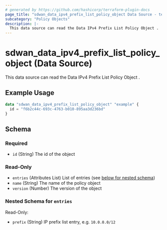 ```yaml
---
# generated by https://github.com/hashicorp/terraform-plugin-docs
page_title: "sdwan_data_ipv4_prefix_list_policy_object Data Source - terraform-provider-sdwan"
subcategory: "Policy Objects"
description: |-
  This data source can read the Data IPv4 Prefix List Policy Object .
---
```


# sdwan_data_ipv4_prefix_list_policy_object (Data Source)

This data source can read the Data IPv4 Prefix List Policy Object .

## Example Usage

```terraform
data "sdwan_data_ipv4_prefix_list_policy_object" "example" {
  id = "f6b2c44c-693c-4763-b010-895aa3d236bd"
}
```

<!-- schema generated by tfplugindocs -->
## Schema

### Required

- `id` (String) The id of the object

### Read-Only

- `entries` (Attributes List) List of entries (see [below for nested schema](#nestedatt--entries))
- `name` (String) The name of the policy object
- `version` (Number) The version of the object

<a id="nestedatt--entries"></a>
### Nested Schema for `entries`

Read-Only:

- `prefix` (String) IP prefix list entry, e.g. `10.0.0.0/12`

